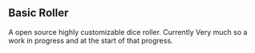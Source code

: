 
## Basic Roller
A open source highly customizable dice roller. Currently Very much so a work in progress and at the start of that progress.


